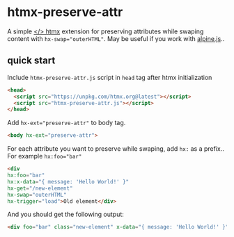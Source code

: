 # htmx-preserve-attr
A simple [</> htmx](https://htmx.org) extension for preserving attributes while swaping content with `hx-swap="outerHTML"`. 
May be useful if you work with [alpine.js](https://alpinejs.dev/)..

## quick start
Include `htmx-preserve-attr.js` script in `head` tag after htmx initialization
```html
<head>
  <script src="https://unpkg.com/htmx.org@latest"></script>
  <script src="htmx-preserve-attr.js"></script>
</head>
```
Add `hx-ext="preserve-attr"` to body tag.
```html
<body hx-ext="preserve-attr">
```
For each attribute you want to preserve while swaping, add `hx:` as a prefix..
For example `hx:foo="bar"`
```html
<div 
hx:foo="bar" 
hx:x-data="{ message: 'Hello World!' }"
hx-get="/new-element" 
hx-swap="outerHTML" 
hx-trigger="load">Old element</div>
```
And you should get the following output:
```html
<div foo="bar" class="new-element" x-data="{ message: 'Hello World!' }" x-text="message">Hello World!</div>
```
